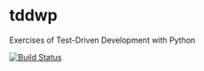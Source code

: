 tddwp
=====

Exercises of Test-Driven Development with Python

[![Build Status](https://travis-ci.org/lekum/tddwp.svg?branch=master)](https://travis-ci.org/lekum/tddwp)
